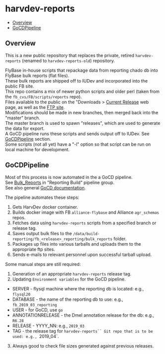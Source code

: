 # harvdev-reports

<!-- toc -->

- [Overview](#Overview)
- [GoCDPipeline](#GoCDPipeline)

## Overview
This is a new public repository that replaces the private, retired `harvdev-reports` (renamed to `harvdev-reports-old`) repository.

FlyBase in-house scripts that repackage data from reporting chado db into FlyBase bulk reports (flat files).  
These bulk reports are shipped off to IUDev and incorporated into the public FB site.  
This repo contains a mix of newer python scripts and older perl (taken from the `fb_cvs/FB/scripts/reports` repo).     
Files available to the public on the "Downloads > [Current Release](http://flybase.org/cgi-bin/get_static_page.pl?file=bulkdata7.html&title=Current%20Release) web page, 
as well as the [FTP site](ftp://ftp.flybase.net/releases/current).  
Modifications should be made in new branches, then merged back into the "master" branch.  
The master branch is used to spawn "releases", which are used to generate the data for export.  
A GoCD pipeline runs these scripts and sends output off to IUDev. See [GoCDPipeline](#GoCDPipeline) section.  
Some scripts (not all yet) have a "-l" option so that script can be run on local machine for development.  

## GoCDPipeline
Most of this process is now automated in the a GoCD pipeline.  
See [Bulk_Reports](http://flysql22:8153/go/admin/pipelines/Bulk_Reports/general) in "Reporting Build" pipeline group.  
See also general [GoCD documentation](https://github.com/FlyBase/harvdev-docs/blob/master/gocd/gocd.md).  

The pipeline automates these steps:  
1. Gets HarvDev docker container.  
2. Builds docker image with FB `alliance-flybase` and Alliance `agr_schemas` repos.  
3. Fetches data using `harvdev-reports` scripts from a specified branch or release tag.  
4. Saves output bulk files to the `/data/build-reporting/fb_<release>_reporting/bulk_reports` folder.  
5. Packages up files into various tarballs and uploads them to the appropriate ftp sites.  
6. Sends e-mails to relevant personnel upon successful tarball upload.  

Some manual steps are still required:  
1. Generation of an appropriate `harvdev-reports` release tag.  
2. Updating `Environment variables` for the GoCD pipeline.  
  - SERVER - flysql machine where the reporting db is located: e.g., `flysql20`  
  - DATABASE - the name of the reporting db to use: e.g., `fb_2019_03_reporting`  
  - USER - for GoCD, use `go`  
  - ANNOTATIONRELEASE - the Dmel annotation release for the db: e.g., `R6.28`  
  - RELEASE - YYYY_NN: e.g., `2019_03`  
  - TAG - the release tag for `harvdev-reports`` Git repo that is to be used: e.g., `2019_04`.  
3. Always good to check file sizes generated against previous releases.  

